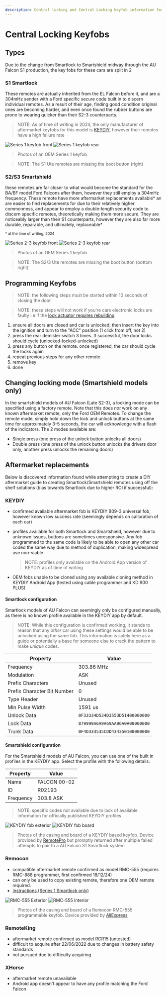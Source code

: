 ```yaml
---
description: Central locking and Central Locking keyfob information for the 1999-2002 Ford Falcon AU
---
```


# Central Locking Keyfobs

## Types
Due to the change from Smartlock to Smartshield midway through the AU Falcon S1 production, the key fobs for these cars are split in 2

### S1 Smartlock
These remotes are actually inherited from the EL Falcon before it, and are a 304mHz sender with a Ford specific secure code built in to discern individual remotes. As a result of their age, finding good condition original ones are becoming harder, and even once found the rubber buttons are prone to wearing quicker than their S2-3 counterparts.

> NOTE: As of time of writing in 2024, the only manufacturer of aftermarket keyfobs for this model is [KEYDIY](../../Credits.md#information-cross-referencing), however their remotes have a high failure rate

![Series 1 keyfob front](./s1-fob-front.jpg)
![Series 1 keyfob rear](./s1-fob-rear.jpg)

> Photos of an OEM Series 1 keyfob

> NOTE: The S1 Ute remotes are missing the boot button (right)

### S2/S3 Smartshield
these remotes are far closer to what would become the standard for the BA/BF model Ford Falcons after them, however they still employ a 304mHz frequency. These remote have more aftermarket replacements available* an are easier to find replacements for due to their relatively higher commonness, and appear to employ a double-length security code to discern specific remotes, theoretically making them more secure. They are noticeably larger than their S1 counterparts, however they are also far more durable, reparable, and ultimately, replaceable*

<sup>* at the time of writing, 2024</sup>

![Series 2-3 keyfob front](./s2-3-fob-front.jpg)
![Series 2-3 keyfob rear](./s2-3-fob-rear.jpg)

> Photos of an OEM Series 1 keyfob

> NOTE: The S2/3 Ute remotes are missing the boot button (bottom right)

## Programming Keyfobs

> NOTE: the following steps must be started within 10 seconds of closing the door

> NOTE: these steps will not work if you're cars electronic locks are faulty i.e if the [lock actuator requires rebuilding](../../Body/DoorLockActuators/DoorLockActuators.md#replacement)

1. ensure all doors are closed and car is unlocked, then insert the key into the ignition and turn to the "ACC" position (1 click from off, not 2)
1. press the rear demister switch 3 times. If successful, the door locks should cycle (unlocked-locked-unlocked)
1. press any button on the remote. once registered, the car should cycle the locks again
1. repeat previous steps for any other remote
1. remove key
1. done

## Changing locking mode (Smartshield models only)

In the smartshield models of AU Falcon (Late S2-3), a locking mode can be specified using a factory remote. Note that this does *not* work on any known aftermarket remote, only the Ford OEM Remotes. To change the remote mode, simply hold down the lock and unlock buttons at the same time for approximately 3-5 seconds, the car will acknowledge with a flash of the indicators. The 2 modes available are:

- Single press (one press of the unlock button unlocks all doors)
- Double press (one press of the unlock button unlocks the drivers door only, another press unlocks the remaining doors)

## Aftermarket replacements

Below is discovered information found while attempting to create a DIY aftermarket guide to creating Smartlock/Smartshield remotes using off the shelf solutions (bias towards Smartlock due to higher ROI if successful):

### KEYDIY
- confirmed available aftermarket fob is KEYDIY B09-3 universal fob, however known low success rate (seemingly depends on calibration of each car)
- profiles available for both Smartlock and Smartshield, however due to unknown issues, buttons are sometimes unresponsive. Any fob programmed to the same code is likely to be able to open any other car coded the same way due to method of duplication, making widespread use non-viable.

    > NOTE: profiles only available on the Android App version of KEYDIY as of time of writing

- OEM fobs unable to be cloned using any available cloning method in KEYDIY Android App (tested using cable programmer and KD 900 PLUS)

#### Smartlock configuration

Smartlock models of AU Falcon can seemingly only be configured manually, as there is no known profile available in the KEYDIY app by default.

> NOTE: While this configuration is confirmed working, it stands to reason that any *other* car using these settings would be able to be unlocked using the same fob. This information is solely here as a guide or potentially a base for someone else to crack the pattern to make *unique* codes.

| Property | Value |
| --- | --- |
| Frequency | 303.86 MHz |
| Modulation | ASK |
| Prefix Characters | Unused |
| Prefix Character Bit Number | 0 |
| Type Header | Unused |
| Min Pulse Width | 1591 us |
| Unlock Data | `0F33334D534D3553D51400000000` |
| Lock Data | `879999A6A9A69AA96A0A00000000` |
| Trunk Data | `0F4D333535CDD434350100000000` |

#### Smartshield configuration

For the Smartshield models of AU Falcon, you can use one of the built in profiles in the KEYDIY app. Select the profile with the following details:

| Property | Value |
| --- | --- |
| Name | FALCON 00-02 |
| ID | R02193 |
| Frequency | 303.8 ASK |

> NOTE: specific codes not available due to lack of available information for officially published KEYDIY profiles

![KEYDIY fob exterior](./KEYDIY/dodgy-keydiy-fob.jpg)
![KEYDIY fob board](./KEYDIY/dodgy-keydiy-fob-board.jpg)

> Photos of the casing and board of a KEYDIY based keyfob. Device provided by [RemotePro](../../Credits.md#wall-of-shame---information-gatekeepers-and-time-wasters) but promptly returned after multiple failed attempts to pair to a AU Falcon S1 Smartlock system

### Remocon
- compatible aftermarket remote confirmed as model RMC-555 (requires RMC-888 programmer, first confirmed 18/12/24)
- can only be used to copy existing remote, therefore one OEM remote required.
- [Instructions (Series 1 Smartlock only)](./Remocon/Remocon.md)

![RMC-555 Exterior](./Remocon/remocon-555-exterior.jpg)
![RMC-555 Interior](./Remocon/remocon-555-interior.jpg)

> Photos of the casing and board of a Remocon RMC-555 programmable keyfob. Device provided by [AliExpress](../../Credits.md#collected-information-primarily-product-listing-images)

### RemoteKing
- aftermarket remote confirmed as model RCR15 (untested)
- difficult to acquire after 22/06/2022 due to changes in battery safety standards
- not pursued due to difficulty acquiring

### XHorse
- aftermarket remote unavailable
- Android app doesn't appear to have any profile matching the Ford Falcon